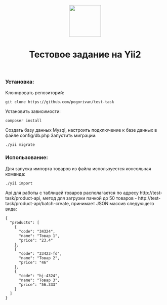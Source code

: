 <p align="center">
    <a href="https://github.com/yiisoft" target="_blank">
        <img src="https://avatars0.githubusercontent.com/u/993323" height="100px">
    </a>
    <h1 align="center">Тестовое задание на Yii2</h1>
    <br>
</p>

### Установка:

Клонировать репозиторий:
~~~
git clone https://github.com/pogorivan/test-task
~~~

Установить зависимости:

~~~
composer install
~~~

Создать базу данных Mysql, настроить подключение к базе данных в файле config/db.php
Запустить миграции:

~~~
./yii migrate
~~~

### Использование:

Для запуска импорта товаров из файла используестся консольная команда:
~~~
./yii import
~~~

Api для работы с таблицей товаров располагается по адресу http://test-task/product-api, метод для загрузки пачкой до 50 товаров - http://test-task/product-api/batch-create, принимает JSON массив следующего вида:
~~~
{
  "products": [
    {
      "code": "34324",
      "name": "Товар 1",
      "price": "23.4"
    },
    {
      "code": "23423-fd",
      "name": "Товар 2",
      "price": "46"
    },
    {
      "code": "hj-4324",
      "name": "Товар 3",
      "price": "56.333"
    }
  ]
}
~~~